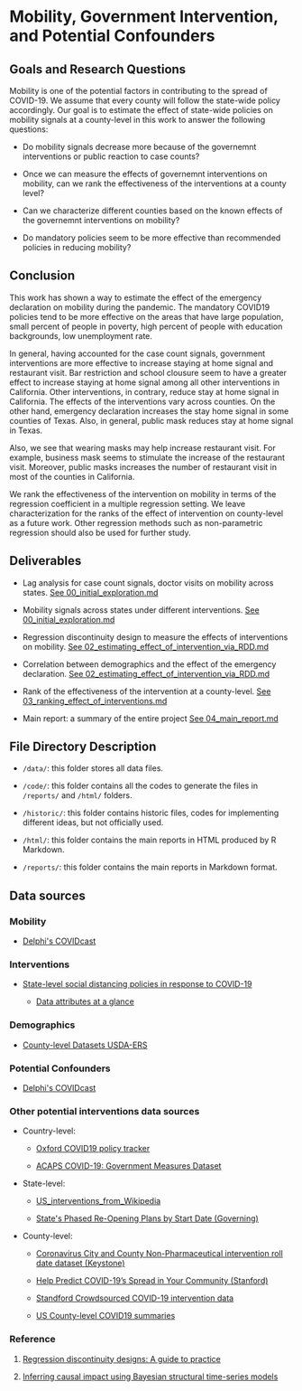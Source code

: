 
# Mobility, Government Intervention, and Potential Confounders

## Goals and Research Questions

Mobility is one of the potential factors in contributing to the spread of COVID-19. We assume that every county will follow the state-wide policy accordingly. Our goal is to estimate the effect of state-wide policies on mobility signals at a county-level in this work to answer the following questions: 

  * Do mobility signals decrease more because of the governemnt interventions or public reaction to case counts?

  * Once we can measure the effects of governemnt interventions on mobility, can we rank the effectiveness of the interventions at a county level?

  * Can we characterize different counties based on the known effects of the governemnt interventions on mobility?

  * Do mandatory policies seem to be more effective than recommended policies in reducing mobility?

## Conclusion

This work has shown a way to estimate the effect of the emergency declaration on mobility during the pandemic. The mandatory COVID19 policies tend to be more effective on the areas that have large population, small percent of people in poverty, high percent of people with education backgrounds, low unemployment rate. 

In general, having accounted for the case count signals, government interventions are more effective to increase staying at home signal and restaurant visit. Bar restriction and school clousure seem to have a greater effect to increase staying at home signal among all other interventions in California. Other interventions, in contrary, reduce stay at home signal in California. The effects of the interventions vary across counties. On the other hand, emergency declaration increases the stay home signal in some counties of Texas. Also, in general, public mask reduces stay at home signal in Texas. 

Also, we see that wearing masks may help increase restaurant visit. For example, business mask seems to stimulate the increase of the restaurant visit. Moreover, public masks increases the number of restaurant visit in most of the counties in California.

We rank the effectiveness of the intervention on mobility in terms of the regression coefficient in a multiple regression setting. We leave characterization for the ranks of the effect of intervention on county-level as a future work. Other regression methods such as non-parametric regression should also be used for further study.


## Deliverables

* Lag analysis for case count signals, doctor visits on mobility across states. [See 00_initial_exploration.md](reports/00_initial_exploration.md)

* Mobility signals across states under different interventions. [See 00_initial_exploration.md](reports/00_initial_exploration.md)

* Regression discontinuity design to measure the effects of interventions on mobility. [See 02_estimating_effect_of_intervention_via_RDD.md](reports/02_estimating_effect_of_intervention_via_RDD.md)

* Correlation between demographics and the effect of the emergency declaration. [See 02_estimating_effect_of_intervention_via_RDD.md](reports/02_estimating_effect_of_intervention_via_RDD.md)
  
* Rank of the effectiveness of the intervention at a county-level. [See 03_ranking_effect_of_interventions.md](reports/03_ranking_effect_of_interventions.md)

* Main report: a summary of the entire project [See 04_main_report.md](reports/04_main_report.md)


## File Directory Description

* `/data/`: this folder stores all data files.

* `/code/`: this folder contains all the codes to generate the files in `/reports/` and `/html/` folders.

* `/historic/`: this folder contains historic files, codes for implementing different ideas, but not officially used. 

* `/html/`: this folder contains the main reports in HTML produced by R Markdown.

* `/reports/`: this folder contains the main reports in Markdown format.

## Data sources

### Mobility 

  * [Delphi's COVIDcast](https://cmu-delphi.github.io/delphi-epidata/api/covidcast_signals.html)

### Interventions 

  * [State-level social distancing policies in response to COVID-19](https://github.com/COVID19StatePolicy/SocialDistancing)

    * [Data attributes at a glance](https://github.com/COVID19StatePolicy/SocialDistancing/tree/master/codebooks)

### Demographics

  * [County-level Datasets USDA-ERS](https://www.ers.usda.gov/data-products/county-level-data-sets/)

### Potential Confounders

  * [Delphi's COVIDcast](https://cmu-delphi.github.io/delphi-epidata/api/covidcast_signals.html)

### Other potential interventions data sources

* Country-level:

  * [Oxford COVID19 policy tracker](https://github.com/OxCGRT/covid-policy-tracker)
  
  * [ACAPS COVID-19: Government Measures Dataset](https://data.humdata.org/dataset/acaps-covid19-government-measures-dataset)
  
* State-level:
  
  * [US_interventions_from_Wikipedia](https://docs.google.com/spreadsheets/d/1k1ENKntZILmXGOTvjjoJMAEb3WQOYqp_pHJHzpZojGo/edit#gid=0)
  
  * [State's Phased Re-Opening Plans by Start Date (Governing)](https://www.governing.com/now/Reopening-the-Economy-Under-COVID-19-States-Plot-a-Way-Back.html)

* County-level:

  * [Coronavirus City and County Non-Pharmaceutical intervention roll date dataset (Keystone)](https://www.keystonestrategy.com/coronavirus-covid19-intervention-dataset-model/) 
  
  * [Help Predict COVID-19’s Spread in Your Community (Stanford)](https://socialdistancing.stanford.edu/)
  
  * [Standford Crowdsourced COVID-19 intervention data](https://docs.google.com/spreadsheets/d/133Lry-k80-BfdPXhlS0VHsLEUQh5_UutqAt7czZd7ek/edit#gid=0)
  
  * [US County-level COVID19 summaries](https://github.com/JieYingWu/COVID-19_US_County-level_Summaries/tree/master/raw_data/national)

### Reference

1. [Regression discontinuity designs: A guide to practice](https://www.sciencedirect.com/science/article/pii/S0304407607001091)

2. [Inferring causal impact using Bayesian structural time-series models](https://research.google/pubs/pub41854/)



